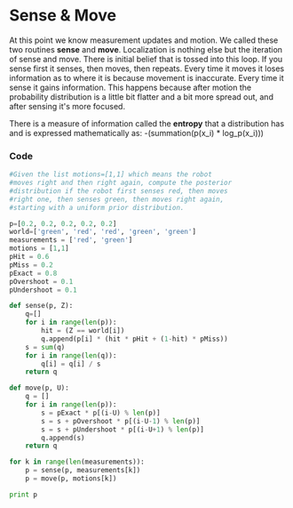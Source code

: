 # Sense & Move

At this point we know measurement updates and motion. We called these two routines **sense** and **move**. Localization is nothing else but the iteration of sense and move. There is initial belief that is tossed into this loop. If you sense first it senses, then moves, then repeats. Every time it moves it loses information as to where it is because movement is inaccurate. Every time it sense it gains information. This happens because after motion the probability distribution is a little bit flatter and a bit more spread out, and after sensing it's more focused.

There is a measure of information called the **entropy** that a distribution has and is expressed mathematically as: -(summation(p(x_i) * log_p(x_i)))

### Code

```python
#Given the list motions=[1,1] which means the robot 
#moves right and then right again, compute the posterior 
#distribution if the robot first senses red, then moves 
#right one, then senses green, then moves right again, 
#starting with a uniform prior distribution.

p=[0.2, 0.2, 0.2, 0.2, 0.2]
world=['green', 'red', 'red', 'green', 'green']
measurements = ['red', 'green']
motions = [1,1]
pHit = 0.6
pMiss = 0.2
pExact = 0.8
pOvershoot = 0.1
pUndershoot = 0.1

def sense(p, Z):
    q=[]
    for i in range(len(p)):
        hit = (Z == world[i])
        q.append(p[i] * (hit * pHit + (1-hit) * pMiss))
    s = sum(q)
    for i in range(len(q)):
        q[i] = q[i] / s
    return q

def move(p, U):
    q = []
    for i in range(len(p)):
        s = pExact * p[(i-U) % len(p)]
        s = s + pOvershoot * p[(i-U-1) % len(p)]
        s = s + pUndershoot * p[(i-U+1) % len(p)]
        q.append(s)
    return q

for k in range(len(measurements)):
    p = sense(p, measurements[k])
    p = move(p, motions[k])

print p         
```

